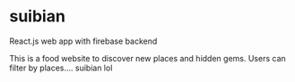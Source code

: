 # suibian
React.js web app with firebase backend

This is a food website to discover new places and hidden gems. Users can filter by places.... suibian lol